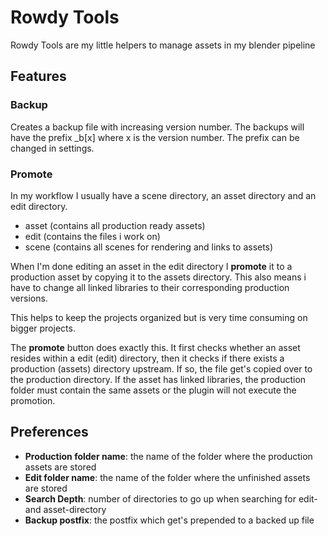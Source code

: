 # Rowdy Tools

Rowdy Tools are my little helpers to manage assets in my blender pipeline

## Features

### Backup

Creates a backup file with increasing version number. The backups will have the prefix _b[x] where x is the version number. 
The prefix can be changed in settings. 

### Promote

In my workflow I usually have a scene directory, an asset directory and an edit directory.

* asset (contains all production ready assets)
* edit (contains the files i work on)
* scene (contains all scenes for rendering and links to assets)

When I'm done editing an asset in the edit directory I **promote** it to a production asset by copying it to the assets directory. 
This also means i have to change all linked libraries to their corresponding production versions. 

This helps to keep the projects organized but is very time consuming on bigger projects. 

The **promote** button does exactly this. It first checks whether an asset resides within a edit (edit) directory, then it checks if there exists a production (assets) directory upstream.
If so, the file get's copied over to the production directory.
If the asset has linked libraries, the production folder must contain the same assets or the plugin will not execute the promotion. 

## Preferences

* **Production folder name**: the name of the folder where the production assets are stored
* **Edit folder name**: the name of the folder where the unfinished assets are stored
* **Search Depth**: number of directories to go up when searching for edit- and asset-directory
* **Backup postfix**: the postfix which get's prepended to a backed up file

